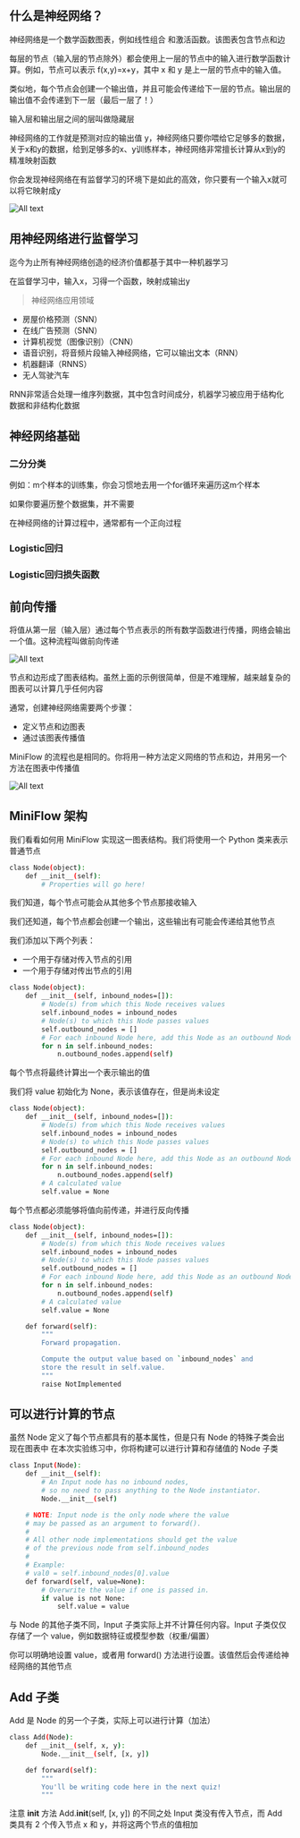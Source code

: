 ## 什么是神经网络？

神经网络是一个数学函数图表，例如线性组合 和激活函数。该图表包含节点和边

每层的节点（输入层的节点除外）都会使用上一层的节点中的输入进行数学函数计算。例如，节点可以表示 f(x,y)=x+y，其中 x 和 y 是上一层的节点中的输入值。

类似地，每个节点会创建一个输出值，并且可能会传递给下一层的节点。输出层的输出值不会传递到下一层（最后一层了！）

输入层和输出层之间的层叫做隐藏层

神经网络的工作就是预测对应的输出值 y，神经网络只要你喂给它足够多的数据，关于x和y的数据，给到足够多的x、y训练样本，神经网络非常擅长计算从x到y的精准映射函数

你会发现神经网络在有监督学习的环境下是如此的高效，你只要有一个输入x就可以将它映射成y

![All text](http://ww1.sinaimg.cn/large/dc05ba18gy1fnb6aufoy6j216m14sncd.jpg)

## 用神经网络进行监督学习

迄今为止所有神经网络创造的经济价值都基于其中一种机器学习

在监督学习中，输入x，习得一个函数，映射成输出y

>神经网络应用领域

* 房屋价格预测（SNN）
* 在线广告预测（SNN）
* 计算机视觉（图像识别）（CNN）
* 语音识别，将音频片段输入神经网络，它可以输出文本（RNN）
* 机器翻译（RNNS）
* 无人驾驶汽车

RNN非常适合处理一维序列数据，其中包含时间成分，机器学习被应用于结构化数据和非结构化数据

## 神经网络基础

### 二分分类

例如：m个样本的训练集，你会习惯地去用一个for循环来遍历这m个样本

如果你要遍历整个数据集，并不需要

在神经网络的计算过程中，通常都有一个正向过程

### Logistic回归

### Logistic回归损失函数

## 前向传播

将值从第一层（输入层）通过每个节点表示的所有数学函数进行传播，网络会输出一个值。这种流程叫做前向传递

![All text](http://ww1.sinaimg.cn/large/dc05ba18gy1fnb6e5e9y4j20qi0j8gp9.jpg)

节点和边形成了图表结构。虽然上面的示例很简单，但是不难理解，越来越复杂的图表可以计算几乎任何内容

通常，创建神经网络需要两个步骤：

* 定义节点和边图表
* 通过该图表传播值

MiniFlow 的流程也是相同的。你将用一种方法定义网络的节点和边，并用另一个方法在图表中传播值

![All text](http://ww1.sinaimg.cn/large/dc05ba18gy1fnb6t59f1mj20ww0m40xn.jpg)

## MiniFlow 架构

我们看看如何用 MiniFlow 实现这一图表结构。我们将使用一个 Python 类来表示普通节点

```bash
class Node(object):
    def __init__(self):
        # Properties will go here!
```

我们知道，每个节点可能会从其他多个节点那接收输入

我们还知道，每个节点都会创建一个输出，这些输出有可能会传递给其他节点

我们添加以下两个列表：

* 一个用于存储对传入节点的引用
* 一个用于存储对传出节点的引用

```bash
class Node(object):
    def __init__(self, inbound_nodes=[]):
        # Node(s) from which this Node receives values
        self.inbound_nodes = inbound_nodes
        # Node(s) to which this Node passes values
        self.outbound_nodes = []
        # For each inbound Node here, add this Node as an outbound Node to _that_ Node.
        for n in self.inbound_nodes:
            n.outbound_nodes.append(self)
```

每个节点将最终计算出一个表示输出的值

我们将 value 初始化为 None，表示该值存在，但是尚未设定

```bash
class Node(object):
    def __init__(self, inbound_nodes=[]):
        # Node(s) from which this Node receives values
        self.inbound_nodes = inbound_nodes
        # Node(s) to which this Node passes values
        self.outbound_nodes = []
        # For each inbound Node here, add this Node as an outbound Node to _that_ Node.
        for n in self.inbound_nodes:
            n.outbound_nodes.append(self)
        # A calculated value
        self.value = None
```

每个节点都必须能够将值向前传递，并进行反向传播

```bash
class Node(object):
    def __init__(self, inbound_nodes=[]):
        # Node(s) from which this Node receives values
        self.inbound_nodes = inbound_nodes
        # Node(s) to which this Node passes values
        self.outbound_nodes = []
        # For each inbound Node here, add this Node as an outbound Node to _that_ Node.
        for n in self.inbound_nodes:
            n.outbound_nodes.append(self)
        # A calculated value
        self.value = None

    def forward(self):
        """
        Forward propagation.

        Compute the output value based on `inbound_nodes` and
        store the result in self.value.
        """
        raise NotImplemented
```

## 可以进行计算的节点

虽然 Node 定义了每个节点都具有的基本属性，但是只有 Node 的特殊子类会出现在图表中
在本次实验练习中，你将构建可以进行计算和存储值的 Node 子类

```bash
class Input(Node):
    def __init__(self):
        # An Input node has no inbound nodes,
        # so no need to pass anything to the Node instantiator.
        Node.__init__(self)

    # NOTE: Input node is the only node where the value
    # may be passed as an argument to forward().
    #
    # All other node implementations should get the value
    # of the previous node from self.inbound_nodes
    #
    # Example:
    # val0 = self.inbound_nodes[0].value
    def forward(self, value=None):
        # Overwrite the value if one is passed in.
        if value is not None:
            self.value = value
```

与 Node 的其他子类不同，Input 子类实际上并不计算任何内容。Input 子类仅仅存储了一个 value，例如数据特征或模型参数（权重/偏置）

你可以明确地设置 value，或者用 forward() 方法进行设置。该值然后会传递给神经网络的其他节点

## Add 子类

Add 是 Node 的另一个子类，实际上可以进行计算（加法）

```bash
class Add(Node):
    def __init__(self, x, y):
        Node.__init__(self, [x, y])

    def forward(self):
        """
        You'll be writing code here in the next quiz!
        """
```

注意 __init__ 方法 Add.__init__(self, [x, y]) 的不同之处
Input 类没有传入节点，而 Add 类具有 2 个传入节点 x 和 y，并将这两个节点的值相加

